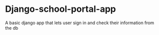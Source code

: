 # Django-school-portal-app
A basic django app that lets user sign in and check their information from the db
